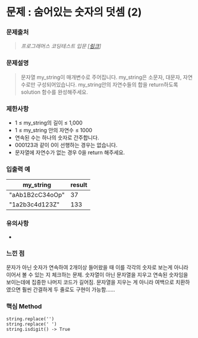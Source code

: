 # 문제 : 숨어있는 숫자의 덧셈 (2)

### 문제출처
> _프로그래머스 코딩테스트 입문 [[링크](https://school.programmers.co.kr/learn/courses/30/lessons/120864)]_ 

### 문제설명
> 문자열 my_string이 매개변수로 주어집니다. my_string은 소문자, 대문자, 자연수로만 구성되어있습니다. my_string안의 자연수들의 합을 return하도록 solution 함수를 완성해주세요.

### 제한사항
 - 1 ≤ my_string의 길이 ≤ 1,000
 - 1 ≤ my_string 안의 자연수 ≤ 1000
 - 연속된 수는 하나의 숫자로 간주합니다.
 - 000123과 같이 0이 선행하는 경우는 없습니다.
 - 문자열에 자연수가 없는 경우 0을 return 해주세요.

### 입출력 예
|my_string|result|
|---|---|
|"aAb1B2cC34oOp"|37|
|"1a2b3c4d123Z"|133|


### 유의사항

 -

### 느낀 점

문자가 아닌 숫자가 연속하여 2개이상 들어왔을 때 
이를 각각의 숫자로 보는게 아니라 이어서 볼 수 있는 지 
체크하는 문제. 숫자열이 아닌 문자열을 지우고 연속된 숫자임을 보이는데에 
집중한 나머지 코드가 길어짐. 문자열을 지우는 게 
아니라 여백으로 치환하였으면 훨씬 간결하게 두 줄로도 구현이 가능함......

### 핵심 Method
`string.replace('')` <br>
`string.replace(' ')` <br>
`string.isdigit() -> True` <br>

